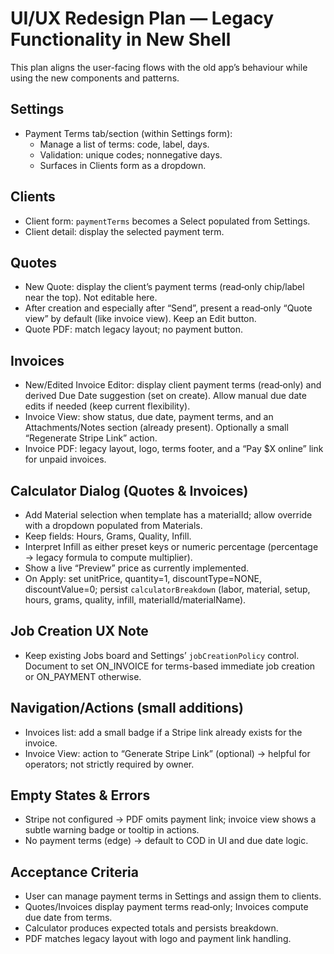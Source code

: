 # UI/UX Redesign Plan — Legacy Functionality in New Shell

This plan aligns the user-facing flows with the old app’s behaviour while using the new components and patterns.

## Settings
- Payment Terms tab/section (within Settings form):
  - Manage a list of terms: code, label, days.
  - Validation: unique codes; nonnegative days.
  - Surfaces in Clients form as a dropdown.

## Clients
- Client form: `paymentTerms` becomes a Select populated from Settings.
- Client detail: display the selected payment term.

## Quotes
- New Quote: display the client’s payment terms (read‑only chip/label near the top). Not editable here.
- After creation and especially after “Send”, present a read‑only “Quote view” by default (like invoice view). Keep an Edit button.
- Quote PDF: match legacy layout; no payment button.

## Invoices
- New/Edited Invoice Editor: display client payment terms (read‑only) and derived Due Date suggestion (set on create). Allow manual due date edits if needed (keep current flexibility).
- Invoice View: show status, due date, payment terms, and an Attachments/Notes section (already present). Optionally a small “Regenerate Stripe Link” action.
- Invoice PDF: legacy layout, logo, terms footer, and a “Pay $X online” link for unpaid invoices.

## Calculator Dialog (Quotes & Invoices)
- Add Material selection when template has a materialId; allow override with a dropdown populated from Materials.
- Keep fields: Hours, Grams, Quality, Infill.
- Interpret Infill as either preset keys or numeric percentage (percentage → legacy formula to compute multiplier).
- Show a live “Preview” price as currently implemented.
- On Apply: set unitPrice, quantity=1, discountType=NONE, discountValue=0; persist `calculatorBreakdown` (labor, material, setup, hours, grams, quality, infill, materialId/materialName).

## Job Creation UX Note
- Keep existing Jobs board and Settings’ `jobCreationPolicy` control. Document to set ON_INVOICE for terms-based immediate job creation or ON_PAYMENT otherwise.

## Navigation/Actions (small additions)
- Invoices list: add a small badge if a Stripe link already exists for the invoice.
- Invoice View: action to “Generate Stripe Link” (optional) → helpful for operators; not strictly required by owner.

## Empty States & Errors
- Stripe not configured → PDF omits payment link; invoice view shows a subtle warning badge or tooltip in actions.
- No payment terms (edge) → default to COD in UI and due date logic.

## Acceptance Criteria
- User can manage payment terms in Settings and assign them to clients.
- Quotes/Invoices display payment terms read‑only; Invoices compute due date from terms.
- Calculator produces expected totals and persists breakdown.
- PDF matches legacy layout with logo and payment link handling.

